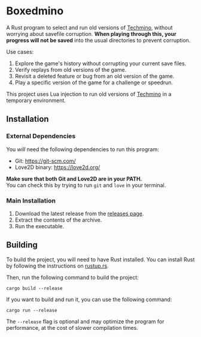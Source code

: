 # Boxedmino

A Rust program to select and run old versions of [Techmino](https://github.com/26F-Studio/Techmino), without worrying about savefile corruption. **When playing through this, your progress will not be saved** into the usual directories to prevent corruption.

Use cases:
1. Explore the game's history without corrupting your current save files.
2. Verify replays from old versions of the game.
3. Revisit a deleted feature or bug from an old version of the game.
4. Play a specific version of the game for a challenge or speedrun.

This project uses Lua injection to run old versions of [Techmino](https://github.com/26F-Studio/Techmino) in a temporary environment.

## Installation

### External Dependencies

You *will* need the following dependencies to run this program:

- Git: https://git-scm.com/
- Love2D binary: https://love2d.org/

**Make sure that both Git and Love2D are in your PATH.**  
You can check this by trying to run `git` and `love` in your terminal.

### Main Installation

<!-- There are two ways to install this program: -->

<!-- #### Downloading the Binary -->

1. Download the latest release from the [releases page](https://github.com/26F-Studio/Boxedmino/releases).
2. Extract the contents of the archive.
3. Run the executable.

<!-- 
#### Installing through Cargo

If you have Cargo installed, it can be more convenient to install the program through Cargo.
```
cargo install boxedmino
``` -->

## Building

To build the project, you will need to have Rust installed. You can install Rust by following the instructions on [rustup.rs](https://rustup.rs/).

Then, run the following command to build the project:
```
cargo build --release
```

If you want to build and run it, you can use the following command:
```
cargo run --release
```

The `--release` flag is optional and may optimize the program for performance, at the cost of slower compilation times.